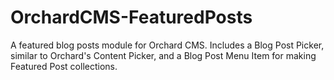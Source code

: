 OrchardCMS-FeaturedPosts
========================

A featured blog posts module for Orchard CMS. Includes a Blog Post Picker, similar to Orchard's Content Picker, and a Blog Post Menu Item for making Featured Post collections.